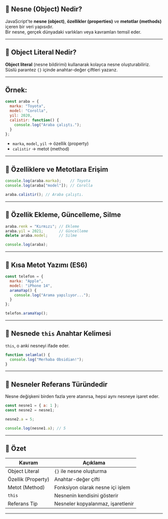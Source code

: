 ## 🔹 Nesne (Object) Nedir?

JavaScript'te **nesne (object)**, **özellikler (properties)** ve **metotlar (methods)** içeren bir veri yapısıdır.  
Bir nesne, gerçek dünyadaki varlıkları veya kavramları temsil eder.

---

## 🔹 Object Literal Nedir?

**Object literal** (nesne bildirimi) kullanarak kolayca nesne oluşturabiliriz.  
Süslü parantez `{}` içinde anahtar-değer çiftleri yazarız.

---

## Örnek:

```javascript
const araba = {
  marka: "Toyota",
  model: "Corolla",
  yil: 2020,
  calistir: function() {
    console.log("Araba çalıştı.");
  }
};

```

- `marka`, `model`, `yil` → özellik (property)
- `calistir` → metot (method)

---
## 🔹 Özelliklere ve Metotlara Erişim

```javascript
console.log(araba.marka);    // Toyota
console.log(araba["model"]); // Corolla

araba.calistir(); // Araba çalıştı.
```

---

## 🔹 Özellik Ekleme, Güncelleme, Silme

```javascript
araba.renk = "Kırmızı"; // Ekleme
araba.yil = 2021;       // Güncelleme
delete araba.model;     // Silme

console.log(araba);

```

---

## 🔹 Kısa Metot Yazımı (ES6)

```javascript
const telefon = {
  marka: "Apple",
  model: "iPhone 14",
  aramaYap() {
    console.log("Arama yapılıyor...");
  }
};

telefon.aramaYap();
```


---

## 🔹 Nesnede `this` Anahtar Kelimesi

`this`, o anki nesneyi ifade eder.

```javascript
function selamla() {
  console.log("Merhaba Obsidian!");
}
```

---

## 🔹 Nesneler Referans Türündedir

Nesne değişkeni birden fazla yere atanırsa, hepsi aynı nesneye işaret eder.

```javascript
const nesne1 = { a: 1 };
const nesne2 = nesne1;

nesne2.a = 5;

console.log(nesne1.a); // 5
```

---

## 🔹 Özet

| Kavram             | Açıklama                          |
| ------------------ | --------------------------------- |
| Object Literal     | `{}` ile nesne oluşturma          |
| Özellik (Property) | Anahtar-değer çifti               |
| Metot (Method)     | Fonksiyon olarak nesne içi işlem  |
| `this`             | Nesnenin kendisini gösterir       |
| Referans Tip       | Nesneler kopyalanmaz, işaretlenir |

---
